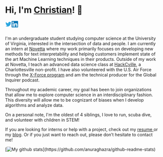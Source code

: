 # Hi, I'm [Christian](htttp://christianfjung.com)! :wave:

<a href="https://twitter.com/christianfjung">
  <img align="left" alt="Christian F. Jung | Twitter" width="21px" src="https://raw.githubusercontent.com/christianfjung/christianfjung/master/icons/twitter.svg" />
</a>

<a href="http://linkedin.christianfjung.com">
  <img align="left" alt="Christian F. Jung | Linkedin" width="21px" src="https://raw.githubusercontent.com/christianfjung/christianfjung/master/icons/linkedin.svg" />
</a>



<br />
<br />

<p><p> I'm an undergraduate student studying computer science at the University of Virginia, interested in the intersection of data and people. I am currently an intern at <a href="https://novetta.com">Novetta</a>  where my work primarily focuses on developing new methods for text interpretability and helping customers implement state of the art Machine Learning techniques in their products. Outside of my work at Novetta, I teach an advanced data science class at <a href="https://hackcville.com/node-pro/">HackCville</a>, a Charlottesville non-profit. I have also volunteered with the U.S. Air Force through the <a href="https://www.nsin.us/x-force/">X-Force program</a>  and am the technical producer for the Global Inquirer podcast.  </p>

<p> Throughout my academic career, my goal has been to join organizations that allow me to explore computer science in an interdisciplinary fashion. This diversity will allow me to be cognizant of biases when I develop algorithms and analyze data. </p> 



<p> On a personal note, I'm the oldest of 4 siblings, I love to run, scuba dive, and volunteer with children in STEM! </p>

<p> If you are looking for interns or help with a project, check out my <a href="http://christianfjung.com/resume.pdf"> resume </a> or my <a href="https://blog.christianfjung.com">blog</a>. </a> Or if you just want to reach out, please don’t hesitate to contact me!</p>




<p align="center">

[![My github stats](https://github-readme-stats.vercel.app/api?username=christianfjung&hide=prs,)](https://github.com/anuraghazra/github-readme-stats)

</p>
